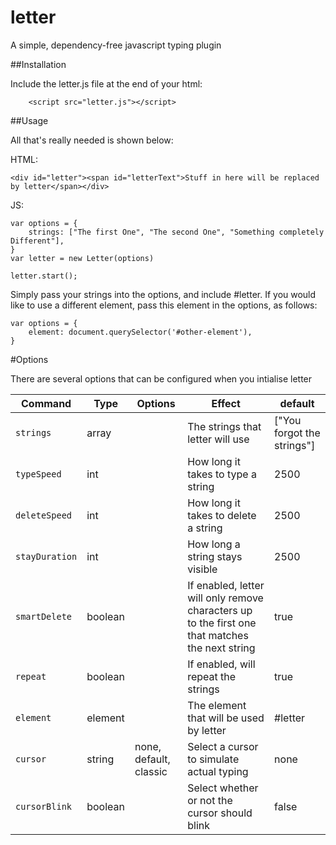 # letter
A simple, dependency-free javascript typing plugin


##Installation

 Include the letter.js file at the end of your html:

```
    <script src="letter.js"></script>
```

##Usage

All that's really needed is shown below:

HTML:
```
<div id="letter"><span id="letterText">Stuff in here will be replaced by letter</span></div>
```

JS:
```
var options = {
    strings: ["The first One", "The second One", "Something completely Different"],
}
var letter = new Letter(options)

letter.start();
```

Simply pass your strings into the options, and include #letter. If you would like to use a different element, 
pass this element in the options, as follows:

```
var options = {
    element: document.querySelector('#other-element'),
}
```

#Options

There are several options that can be configured when you intialise letter

| Command | Type | Options| Effect | default |
| ------- | ---- | ------ | ------ | ------- |
| `strings` | array | | The strings that letter will use | ["You forgot the strings"] |
| `typeSpeed` |int| | How long it takes to type a string | 2500 |
| `deleteSpeed` |int| | How long it takes to delete a string | 2500 |
| `stayDuration` |int| | How long a string stays visible | 2500 |
| `smartDelete` |boolean | | If enabled, letter will only remove characters up to the first one that matches the next string | true |
| `repeat` |boolean | | If enabled, will repeat the strings | true |
| `element` |element | | The element that will be used by letter | #letter |
| `cursor` | string | none, default, classic | Select a cursor to simulate actual typing | none |
| `cursorBlink` | boolean | | Select whether or not the cursor should blink | false |
